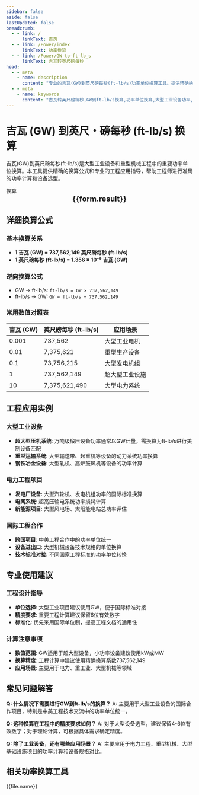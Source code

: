 ```yaml
---
sidebar: false
aside: false
lastUpdated: false
breadcrumb:
  - - link: /
      linkText: 首页
  - - link: /Power/index
      linkText: 功率换算
  - - link: /Power/GW-to-ft-lb_s
      linkText: 吉瓦转英尺磅每秒
head:
  - - meta
    - name: description
      content: "专业的吉瓦(GW)到英尺磅每秒(ft-lb/s)功率单位换算工具。提供精确换算公式、工程应用实例和详细技术说明，适用于大型工业设备、重型机械和国际工程项目的功率计算。"
  - - meta
    - name: keywords
      content: "吉瓦转英尺磅每秒,GW到ft-lb/s换算,功率单位换算,大型工业设备功率,重型机械动力系统,国际工程项目,电力工程计算,机械工程换算,工业设备选型,功率换算工具,ギガワット,フィートポンド毎秒,パワー変換"
---
```

# 吉瓦 (GW) 到英尺・磅每秒 (ft-lb/s) 换算

吉瓦(GW)到英尺磅每秒(ft-lb/s)是大型工业设备和重型机械工程中的重要功率单位换算。本工具提供精确的换算公式和专业的工程应用指导，帮助工程师进行准确的功率计算和设备选型。

<script setup>
const seoKey = [
  '吉瓦转英尺磅每秒', 'GW到ft-lb/s换算', '功率单位换算', '大型工业设备功率',
  '重型机械动力系统', '国际工程项目', '电力工程计算', '机械工程换算',
  '工业设备选型', '功率换算工具', 'ギガワット', 'フィートポンド毎秒', 'パワー変換'
]
import { onMounted,reactive,inject ,ref  } from 'vue'
import { NButton,NForm ,NFormItem,NInput,NInputNumber,NSelect,NCard,useMessage ,NGrid ,NGi } from 'naive-ui'
import { defineClientComponent } from 'vitepress'
import { Power } from '../files';
const convert = inject('convert')
const options =  [
  { "label": "吉瓦 (GW)","value": "GW" },
  { "label": "英尺・磅每秒 (ft-lb/s)","value": "ft-lb/s" }
];
const formRef = ref(null);
const rules = {
  number:{
    required: true,
    type: 'number',
    trigger: "blur",
    message: '请输入数字'
  },
  to:{
    required: true,
    trigger: "select",
    message: '请选择转换单位'
  },
  from:{
    required: true,
    trigger: "select",
    message: '请选择原始单位'
  }
}
const form = reactive({
  number:null,
  to:'',
  from:'',
  result:'',
  title:'吉瓦转英尺磅每秒',
})
const convertHandler = (e) => {
   e.preventDefault();
  formRef.value?.validate((errors)=>{
    if (!errors) {
      form.result = `${form.number}${form.from} = ${convert(form.number).from(form.from).to(form.to)}${form.to}`
    }
  })
}
</script>

<n-card title="吉瓦(GW) ⇄ 英尺磅每秒(ft-lb/s) 功率换算器" embedded :bordered="false" hoverable>
  <n-form size="large" :model="form" ref='formRef' :rules="rules">
    <n-form-item label="数值"  path="number">
      <n-input-number size="large" style="width:100%" :min="0" v-model:value="form.number"   placeholder="请输入要换算的数值" />
    </n-form-item>
    <n-form-item label="从" path="from">
      <n-select  size="large" :options="options" v-model:value="form.from" placeholder="请选择原始单位" />
    </n-form-item>
    <n-form-item label="到" path="to">
      <n-select  size="large" :options="options" v-model:value="form.to" placeholder="请选择换算单位" />
    </n-form-item>
    <n-form-item>
      <n-button type="info" style="width:100%" @click="convertHandler">换算</n-button>
    </n-form-item>
  </n-form>
  <n-card  embedded :bordered="false" hoverable>
    <div  style="text-align:center;font-size:20px;">
      <strong>{{form.result}}</strong>
    </div>
  </n-card>
  <template #footer>
    <div style="display: flex; flex-wrap: wrap; gap: 8px; margin-top: 16px;">
      <span v-for="keyword in seoKey" :key="keyword" 
            style="background: #f0f0f0; padding: 4px 8px; border-radius: 4px; font-size: 12px; color: #666;">
        {{ keyword }}
      </span>
    </div>
  </template>
</n-card>

## 详细换算公式

### 基本换算关系
- **1 吉瓦 (GW) = 737,562,149 英尺磅每秒 (ft-lb/s)**
- **1 英尺磅每秒 (ft-lb/s) = 1.356 × 10⁻⁹ 吉瓦 (GW)**

### 逆向换算公式
- GW → ft-lb/s: `ft-lb/s = GW × 737,562,149`
- ft-lb/s → GW: `GW = ft-lb/s ÷ 737,562,149`

### 常用数值对照表
| 吉瓦 (GW) | 英尺磅每秒 (ft-lb/s) | 应用场景 |
|-----------|---------------------|----------|
| 0.001 | 737,562 | 大型工业电机 |
| 0.01 | 7,375,621 | 重型生产设备 |
| 0.1 | 73,756,215 | 大型发电机组 |
| 1 | 737,562,149 | 超大型工业设施 |
| 10 | 7,375,621,490 | 大型电力系统 |

## 工程应用实例

### 大型工业设备
- **超大型压机系统**: 万吨级锻压设备功率通常以GW计量，需换算为ft-lb/s进行美制设备匹配
- **重型运输系统**: 大型输送带、起重机等设备的动力系统功率换算
- **钢铁冶金设备**: 大型轧机、高炉鼓风机等设备的功率计算

### 电力工程项目
- **发电厂设备**: 大型汽轮机、发电机组功率的国际标准换算
- **电网系统**: 超高压输电系统功率损耗计算
- **新能源项目**: 大型风电场、太阳能电站总功率评估

### 国际工程合作
- **跨国项目**: 中美工程合作中的功率单位统一
- **设备进出口**: 大型机械设备技术规格的单位换算
- **技术标准对接**: 不同国家工程标准的功率单位转换

## 专业使用建议

### 工程设计指导
- **单位选择**: 大型工业项目建议使用GW，便于国际标准对接
- **精度要求**: 重要工程计算建议保留6位有效数字
- **标准化**: 优先采用国际单位制，提高工程文档的通用性

### 计算注意事项
- **数值范围**: GW适用于超大型设备，小功率设备建议使用kW或MW
- **换算精度**: 工程计算中建议使用精确换算系数737,562,149
- **应用场景**: 主要用于电力、重工业、大型机械等领域

## 常见问题解答

**Q: 什么情况下需要进行GW到ft-lb/s的换算？**
A: 主要用于大型工业设备的国际合作项目，特别是中美工程技术交流中的功率单位统一。

**Q: 这种换算在工程中的精度要求如何？**
A: 对于大型设备选型，建议保留4-6位有效数字；对于理论计算，可根据具体需求确定精度。

**Q: 除了工业设备，还有哪些应用场景？**
A: 主要应用于电力工程、重型机械、大型基础设施项目的功率计算和设备规格对比。

## 相关功率换算工具
<n-grid x-gap="12" :cols="2">
  <n-gi v-for="(file,index) in Power" :key="index">
    <n-button
      text
      tag="a"
      :href="file.path"
      type="info"
    >
      {{file.name}}
    </n-button>
  </n-gi>
</n-grid>